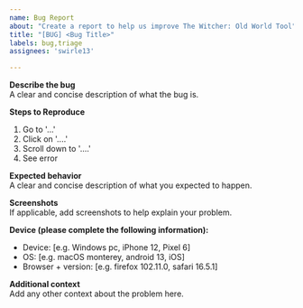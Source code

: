 ```yaml
---
name: Bug Report
about: "Create a report to help us improve The Witcher: Old World Tool"
title: "[BUG] <Bug Title>"
labels: bug,triage
assignees: 'swirle13'

---
```


**Describe the bug**  
A clear and concise description of what the bug is.

**Steps to Reproduce**  
1. Go to '...'
2. Click on '....'
3. Scroll down to '....'
4. See error

**Expected behavior**  
A clear and concise description of what you expected to happen.

**Screenshots**  
If applicable, add screenshots to help explain your problem.

**Device (please complete the following information):**
 - Device: [e.g. Windows pc, iPhone 12, Pixel 6]
 - OS: [e.g. macOS monterey, android 13, iOS]
 - Browser + version: [e.g. firefox 102.11.0, safari 16.5.1]

**Additional context**  
Add any other context about the problem here.
